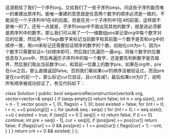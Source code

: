 这道题给了我们一个序列org，又给我们了一些子序列seqs，问这些子序列能否唯一的重建出原序列。能唯一重建的意思就是任意两个数字的顺序必须是一致的，不能说在一个子序列中1在4的后面，但是在另一个子序列中1在4的前面，这样就不是唯一的了。还有一点就是，子序列seqs中不能出现其他的数字，就是说必须都是原序列中的数字。那么我们可以用了一个一维数组pos来记录org中每个数字对应的位置，然后用一个flags数字来标记当前数字和其前面一个数字是否和org中的顺序一致，用cnt来标记还需要验证顺序的数字的个数，初始化cnt为n-1，因为n个数字只需要验证n-1对顺序即可，然后我们先遍历一遍org，将每个数字的位置信息存入pos中，然后再遍历子序列中的每一个数字，还是要先判断数字是否越界，然后我们取出当前数字cur，和其前一位置上的数字pre，如果在org中，pre在cur之后，那么直接返回false。否则我们看如果cur的顺序没被验证过，而且pre是在cur的前一个，那么标记cur已验证，且cnt自减1，最后如果cnt为0了，说明所有顺序被成功验证了，参见代码如下：

class Solution {
public:
    bool sequenceReconstruction(vector<int>& org, vector<vector<int>>& seqs) {
        if (seqs.empty()) return false;
        int n = org.size(), cnt = n - 1;
        vector<int> pos(n + 1, 0), flags(n + 1, 0);
        bool existed = false;
        for (int i = 0; i < n; ++i) pos[org[i]] = i;
        for (auto& seq : seqs) {
            for (int i = 0; i < seq.size(); ++i) {
                existed = true;
                if (seq[i] <= 0 || seq[i] > n) return false;
                if (i == 0) continue;
                int pre = seq[i - 1], cur = seq[i];
                if (pos[pre] >= pos[cur]) return false;
                if (flags[cur] == 0 && pos[pre] + 1 == pos[cur]) {
                    flags[cur] = 1; --cnt;
                }
            }
        }
        return cnt == 0 && existed;
    }
};
